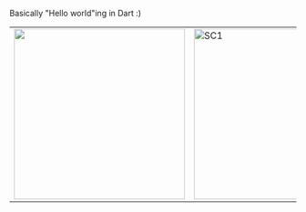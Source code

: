 Basically "Hello world"ing in Dart :)

<table>
  <tr>
    <td>
      <img src="https://github.com/user-attachments/assets/dabbf534-dcf6-49dd-b346-022afc213cdb alt="SR1" width="300"/>
    </td>
    <td>
      <img src="https://github.com/user-attachments/assets/8843c1c0-a3c4-4a14-8ee9-d54dd6adc2c4" alt="SC1" width="300" />
    </td>
    <td>
      <img src="https://github.com/user-attachments/assets/cfe29420-5e43-43fe-a82b-d1b81c15315c" alt="SC2" width="300" />
    </td>
  </tr>
</table>
